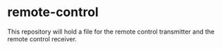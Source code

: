 # remote-control
This repository will hold a file for the remote control transmitter and the remote control receiver.
